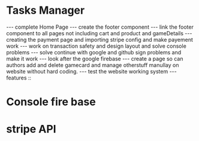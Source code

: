 # Tasks Manager 
--- complete Home Page
--- create the footer component
--- link the footer component  to all pages not including cart and product and gameDetails
--- creating the payment page and importing stripe config and make payement work 
--- work on transaction safety and design layout and solve console problems 
--- solve continue with google and github sign problems and make it work 
--- look after the google firebase
--- create a page so can authors add and delete gamecard and manage otherstuff manullay on website without hard coding. 
--- test the website working system 
--- features ::
   # Console fire base 
   # stripe API 
   # 